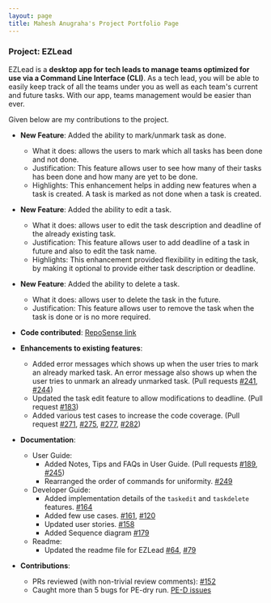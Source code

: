 ```yaml
---
layout: page
title: Mahesh Anugraha's Project Portfolio Page
---
```


### Project: EZLead

EZLead is a **desktop app for tech leads to manage teams optimized for use via a Command Line Interface (CLI)**.
As a tech lead, you will be able to easily keep track of all the teams under you as well as each team's current and
future tasks. With our app, teams management would be easier than ever.

Given below are my contributions to the project.

* **New Feature**: Added the ability to mark/unmark task as done.
    * What it does: allows the users to mark which all tasks has been done and not done.
    * Justification: This feature allows user to see how many of their tasks has been done and how many are yet to be done.
    * Highlights: This enhancement helps in adding new features when a task is created. A task is marked as not done when a task is created.

* **New Feature**: Added the ability to edit a task.
    * What it does: allows user to edit the task description and deadline of the already existing task.
    * Justification: This feature allows user to add deadline of a task in future and also to edit the task name.
    * Highlights: This enhancement provided flexibility in editing the task, by making it optional to provide either task description or deadline.

* **New Feature**: Added the ability to delete a task.
  * What it does: allows user to delete the task in the future.
  * Justification: This feature allows user to remove the task when the task is done or is no more required.

* **Code contributed**: [RepoSense link](https://nus-cs2103-ay2223s1.github.io/tp-dashboard/?search=anuanas2007&breakdown=true&sort=groupTitle&sortWithin=title&since=2022-09-16&timeframe=commit&mergegroup=&groupSelect=groupByRepos&checkedFileTypes=docs~functional-code~test-code~other)

* **Enhancements to existing features**:
    * Added error messages which shows up when the user tries to mark an already marked task. An error message also shows up when the user tries to unmark an already unmarked task. (Pull requests [\#241](https://github.com/AY2223S1-CS2103T-W09-3/tp/pull/241), [\#244](https://github.com/AY2223S1-CS2103T-W09-3/tp/pull/244))
    * Updated the task edit feature to allow modifications to deadline. (Pull request [\#183](https://github.com/AY2223S1-CS2103T-W09-3/tp/issues/183))
    * Added various test cases to increase the code coverage. (Pull request [\#271](https://github.com/AY2223S1-CS2103T-W09-3/tp/pull/271), [\#275](https://github.com/AY2223S1-CS2103T-W09-3/tp/pull/275), [\#277](https://github.com/AY2223S1-CS2103T-W09-3/tp/pull/277), [\#282](https://github.com/AY2223S1-CS2103T-W09-3/tp/pull/282))

* **Documentation**:
    * User Guide:
        * Added Notes, Tips and FAQs in User Guide. (Pull requests [\#189](https://github.com/AY2223S1-CS2103T-W09-3/tp/pull/189/files), [\#245](https://github.com/AY2223S1-CS2103T-W09-3/tp/pull/245/files))
        * Rearranged the order of commands for uniformity. [\#249](https://github.com/AY2223S1-CS2103T-W09-3/tp/pull/249)
    * Developer Guide:
        * Added implementation details of the `taskedit` and `taskdelete` features. [\#164](https://github.com/AY2223S1-CS2103T-W09-3/tp/pull/164)
        * Added few use cases. [\#161](https://github.com/AY2223S1-CS2103T-W09-3/tp/pull/161), [\#120](https://github.com/AY2223S1-CS2103T-W09-3/tp/pull/120)
        * Updated user stories. [\#158](https://github.com/AY2223S1-CS2103T-W09-3/tp/pull/158)
        * Added Sequence diagram [\#179](https://github.com/AY2223S1-CS2103T-W09-3/tp/pull/179)
    * Readme:
        * Updated the readme file for EZLead [\#64](https://github.com/AY2223S1-CS2103T-W09-3/tp/pull/64), [\#79](https://github.com/AY2223S1-CS2103T-W09-3/tp/pull/79)

* **Contributions**:
    * PRs reviewed (with non-trivial review comments): [\#152](https://github.com/AY2223S1-CS2103T-W09-3/tp/pull/152)
    * Caught more than 5 bugs for PE-dry run. [PE-D issues](https://github.com/anuanas2007/ped/issues)
